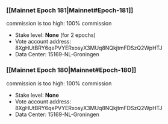 ### [[Mainnet Epoch 181|Mainnet#Epoch-181]]
commission is too high: 100% commission
* Stake level: **None** (for 2 epochs)
* Vote account address: 8XgHUtBRY6qePVYERxosyX3MUq8NQkjtmFDSzQ2WpHTJ
* Data Center: 15169-NL-Groningen
### [[Mainnet Epoch 180|Mainnet#Epoch-180]]
commission is too high: 100% commission
* Stake level: **None**
* Vote account address: 8XgHUtBRY6qePVYERxosyX3MUq8NQkjtmFDSzQ2WpHTJ
* Data Center: 15169-NL-Groningen